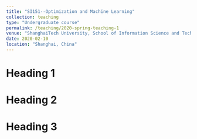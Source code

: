 ```yaml
---
title: "SI151--Optimization and Machine Learning"
collection: teaching
type: "Undergraduate course"
permalink: /teaching/2020-spring-teaching-1
venue: "ShanghaiTech University, School of Information Science and Technology"
date: 2020-02-10
location: "Shanghai, China"
---
```


<!---This is a description of a teaching experience. You can use markdown like any other post.--->

Heading 1
======

Heading 2
======

Heading 3
======
